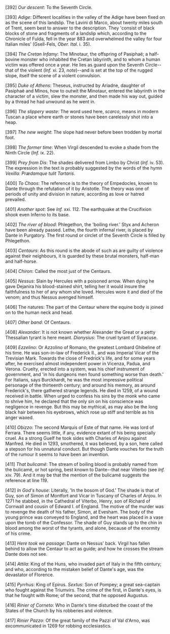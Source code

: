 [392] _Our descent_: To the Seventh Circle.

[393] _Adige_: Different localities in the valley of the Adige have been
fixed on as the scene of this landslip. The Lavini di Marco, about
twenty miles south of Trent, seem best to answer to the description.
They 'consist of black blocks of stone and fragments of a landslip
which, according to the Chronicle of Fulda, fell in the year 883 and
overwhelmed the valley for four Italian miles' (Gsell-Fels, _Ober.
Ital._ i. 35).

[394] _The Cretan Infamy_: The Minotaur, the offspring of Pasiphaë; a
half-bovine monster who inhabited the Cretan labyrinth, and to whom a
human victim was offered once a year. He lies as guard upon the Seventh
Circle--that of the violent (_Inf._ xi. 23, _note_)--and is set at the
top of the rugged slope, itself the scene of a violent convulsion.

[395] _Duke of Athens_: Theseus, instructed by Ariadne, daughter of
Pasiphaë and Minos, how to outwit the Minotaur, entered the labyrinth in
the character of a victim, slew the monster, and then made his way out,
guided by a thread he had unwound as he went in.

[396] _The slippery waste_: The word used here, _scarco_, means in
modern Tuscan a place where earth or stones have been carelessly shot
into a heap.

[397] _The new weight_: The slope had never before been trodden by
mortal foot.

[398] _The former time_: When Virgil descended to evoke a shade from the
Ninth Circle (_Inf._ ix. 22).

[399] _Prey from Dis_: The shades delivered from Limbo by Christ (_Inf._
iv. 53). The expression in the text is probably suggested by the words
of the hymn _Vexilla: Prædamque tulit Tartaris_.

[400] _To Chaos_: The reference is to the theory of Empedocles, known to
Dante through the refutation of it by Aristotle. The theory was one of
periods of unity and division in nature, according as love or hatred
prevailed.

[401] _Another spot_: See _Inf._ xxi. 112. The earthquake at the
Crucifixion shook even Inferno to its base.

[402] _The river of blood_: Phlegethon, the 'boiling river.' Styx and
Acheron have been already passed. Lethe, the fourth infernal river, is
placed by Dante in Purgatory. The first round or circlet of the Seventh
Circle is filled by Phlegethon.

[403] _Centaurs_: As this round is the abode of such as are guilty of
violence against their neighbours, it is guarded by these brutal
monsters, half-man and half-horse.

[404] _Chiron_: Called the most just of the Centaurs.

[405] _Nessus_: Slain by Hercules with a poisoned arrow. When dying he
gave Dejanira his blood-stained shirt, telling her it would insure the
faithfulness to her of any whom she loved. Hercules wore it and died of
the venom; and thus Nessus avenged himself.

[406] The natures: The part of the Centaur where the equine body is
joined on to the human neck and head.

[407] _Other band_: Of Centaurs.

[408] _Alexander_: It is not known whether Alexander the Great or a
petty Thessalian tyrant is here meant. _Dionysius_: The cruel tyrant of
Syracuse.

[409] _Ezzelino_: Or Azzolino of Romano, the greatest Lombard Ghibeline
of his time. He was son-in-law of Frederick II., and was Imperial Vicar
of the Trevisian Mark. Towards the close of Fredrick's life, and for
some years after, he exercised almost independent power in Vicenza,
Padua, and Verona. Cruelty, erected into a system, was his chief
instrument of government, and 'in his dungeons men found something worse
than death.' For Italians, says Burckhardt, he was the most impressive
political personage of the thirteenth century; and around his memory, as
around Frederick's, there gathered strange legends. He died in 1259, of
a wound received in battle. When urged to confess his sins by the monk
who came to shrive him, he declared that the only sin on his conscience
was negligence in revenge. But this may be mythical, as may also be the
long black hair between his eyebrows, which rose up stiff and terrible
as his anger waxed.

[410] _Obizzo_: The second Marquis of Este of that name. He was lord of
Ferrara. There seems little, if any, evidence extant of his being
specially cruel. As a strong Guelf he took sides with Charles of Anjou
against Manfred. He died in 1293, smothered, it was believed, by a son,
here called a stepson for his unnatural conduct. But though Dante
vouches for the truth of the rumour it seems to have been an invention.

[411] _That bulicamë_: The stream of boiling blood is probably named
from the bulicamë, or hot spring, best known to Dante--that near Viterbo
(see _Inf._ xiv. 79). And it may be that the mention of the bulicamë
suggests the reference at line 119.

[412] _In God's house_: Literally, 'In the bosom of God.' The shade is
that of Guy, son of Simon of Montfort and Vicar in Tuscany of Charles of
Anjou. In 1271 he stabbed, in the Cathedral of Viterbo, Henry, son of
Richard of Cornwall and cousin of Edward I. of England. The motive of
the murder was to revenge the death of his father, Simon, at Evesham.
The body of the young prince was conveyed to England, and the heart was
placed in a vase upon the tomb of the Confessor. The shade of Guy stands
up to the chin in blood among the worst of the tyrants, and alone,
because of the enormity of his crime.

[413] _Here took we passage_: Dante on Nessus' back. Virgil has fallen
behind to allow the Centaur to act as guide; and how he crosses the
stream Dante does not see.

[414] _Attila_: King of the Huns, who invaded part of Italy in the fifth
century; and who, according to the mistaken belief of Dante's age, was
the devastator of Florence.

[415] _Pyrrhus_: King of Epirus. _Sextus_: Son of Pompey; a great
sea-captain who fought against the Triumvirs. The crime of the first, in
Dante's eyes, is that he fought with Rome; of the second, that he
opposed Augustus.

[416] _Rinier of Corneto_: Who in Dante's time disturbed the coast of
the States of the Church by his robberies and violence.

[417] _Rinier Pazzo_: Of the great family of the Pazzi of Val d'Arno,
was excommunicated in 1269 for robbing ecclesiastics.

